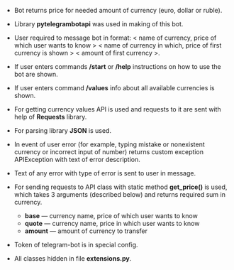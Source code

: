 * Bot returns price for needed amount of currency (euro, dollar or ruble).

* Library **pytelegrambotapi** was used in making of this bot.

* User required to message bot in format: < name of currency, price of which user wants to know > < name of currency in which, price of first currency is shown > < amount of first currency >.

* If user enters commands **/start** or **/help** instructions on how to use the bot are shown.

* If user enters command **/values** info about all available currencies is shown.

* For getting currency values API is used and requests to it are sent with help of **Requests** library.

* For parsing library **JSON** is used.

* In event of user error (for example, typing mistake or nonexistent currency or incorrect input of number) returns custom exception APIException with text of error description.

* Text of any error with type of error is sent to user in message.

* For sending requests to API class with static method **get_price()** is used, which takes 3 arguments (described below) and returns required sum in currency.
  * **base** — currency name, price of which user wants to know
  * **quote** — currency name, price in which user wants to know
  * **amount** — amount of currency to transfer

* Token of telegram-bot is in special config.

* All classes hidden in file **extensions.py**.
